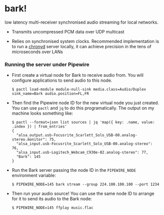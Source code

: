 # bark!

low latency multi-receiver synchronised audio streaming for local networks.

* Transmits uncompressed PCM data over UDP multicast

* Relies on synchronised system clocks. Recommended implementation is to run a [chronyd](https://wiki.archlinux.org/title/Chrony) server locally, it can achieve precision in the tens of microseconds over LANs


### Running the server under Pipewire

* First create a virtual node for Bark to receive audio from. You will configure applications to send audio to this node.

    ```sh-session
    $ pactl load-module module-null-sink media.class=Audio/Duplex sink_name=Bark audio.position=FL,FR
    ```

* Then find the Pipewire node ID for the new virtual node you just created. You can use `pactl` and `jq` to do this programatically. The output on my machine looks something like:

    ```sh-session
    $ pactl --format=json list sources | jq 'map({ key: .name, value: .index }) | from_entries'
    {
      "alsa_output.usb-Focusrite_Scarlett_Solo_USB-00.analog-stereo.monitor": 75,
      "alsa_input.usb-Focusrite_Scarlett_Solo_USB-00.analog-stereo": 76,
      "alsa_input.usb-Logitech_Webcam_C930e-02.analog-stereo": 77,
      "Bark": 145
    }
    ```

* Run the Bark server passing the node ID in the `PIPEWIRE_NODE` environment variable:

    ```sh-session
    $ PIPEWIRE_NODE=145 bark stream --group 224.100.100.100 --port 1234
    ```

* Then run your audio source! You can use the same node ID to arrange for it to send its audio to the Bark node:

    ```sh-session
    $ PIPEWIRE_NODE=145 ffplay music.flac
    ```
